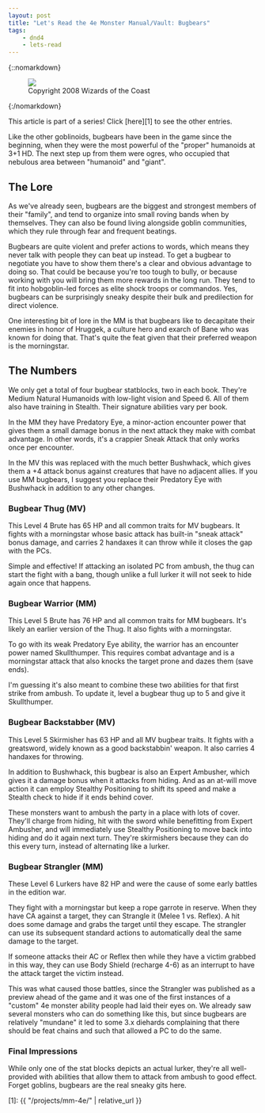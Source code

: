```yaml
---
layout: post
title: "Let's Read the 4e Monster Manual/Vault: Bugbears"
tags:
    - dnd4
    - lets-read
---
```


{::nomarkdown}
<figure class="right">
  <img src="{{ "/assets/wir-mm-4e-golem.png" | absolute_url }}"/>
  <figcaption>
    Copyright 2008 Wizards of the Coast
  </figcaption>
</figure>
{:/nomarkdown}

This article is part of a series! Click [here][1] to see the other entries.

Like the other goblinoids, bugbears have been in the game since the beginning,
when they were the most powerful of the "proper" humanoids at 3+1 HD. The next
step up from them were ogres, who occupied that nebulous area between "humanoid"
and "giant".

## The Lore

As we've already seen, bugbears are the biggest and strongest members of their
"family", and tend to organize into small roving bands when by themselves. They
can also be found living alongside goblin communities, which they rule through
fear and frequent beatings.

Bugbears are quite violent and prefer actions to words, which means they never
talk with people they can beat up instead. To get a bugbear to negotiate you
have to show them there's a clear and obvious advantage to doing so. That could
be because you're too tough to bully, or because working with you will bring
them more rewards in the long run. They tend to fit into hobgoblin-led forces as
elite shock troops or commandos. Yes, bugbears can be surprisingly sneaky
despite their bulk and predilection for direct violence.

One interesting bit of lore in the MM is that bugbears like to decapitate their
enemies in honor of Hruggek, a culture hero and exarch of Bane who was known for
doing that. That's quite the feat given that their preferred weapon is the
morningstar.

## The Numbers

We only get a total of four bugbear statblocks, two in each book. They're Medium
Natural Humanoids with low-light vision and Speed 6. All of them also have
training in Stealth. Their signature abilities vary per book.

In the MM they have Predatory Eye, a minor-action encounter power that gives
them a small damage bonus in the next attack they make with combat advantage. In
other words, it's a crappier Sneak Attack that only works once per encounter.

In the MV this was replaced with the much better Bushwhack, which gives them a
+4 attack bonus against creatures that have no adjacent allies. If you use MM
bugbears, I suggest you replace their Predatory Eye with Bushwhack in addition
to any other changes.

### Bugbear Thug (MV)

This Level 4 Brute has 65 HP and all common traits for MV bugbears. It fights
with a morningstar whose basic attack has built-in "sneak attack" bonus damage,
and carries 2 handaxes it can throw while it closes the gap with the PCs.

Simple and effective! If attacking an isolated PC from ambush, the thug can
start the fight with a bang, though unlike a full lurker it will not seek to
hide again once that happens.

### Bugbear Warrior (MM)

This Level 5 Brute has 76 HP and all common traits for MM bugbears. It's likely
an earlier version of the Thug. It also fights with a morningstar.

To go with its weak Predatory Eye ability, the warrior has an encounter power
named Skullthumper. This requires combat advantage and is a morningstar attack
that also knocks the target prone and dazes them (save ends).

I'm guessing it's also meant to combine these two abilities for that first
strike from ambush. To update it, level a bugbear thug up to 5 and give it
Skullthumper.

### Bugbear Backstabber (MV)

This Level 5 Skirmisher has 63 HP and all MV bugbear traits. It fights with a
greatsword, widely known as a good backstabbin' weapon. It also carries 4
handaxes for throwing.

In addition to Bushwhack, this bugbear is also an Expert Ambusher, which gives
it a damage bonus when it attacks from hiding. And as an at-will move action it
can employ Stealthy Positioning to shift its speed and make a Stealth check to
hide if it ends behind cover.

These monsters want to ambush the party in a place with lots of cover. They'll
charge from hiding, hit with the sword while benefitting from Expert Ambusher,
and will immediately use Stealthy Positioning to move back into hiding and do it
again next turn. They're skirmishers because they can do this every turn,
instead of alternating like a lurker.

### Bugbear Strangler (MM)

These Level 6 Lurkers have 82 HP and were the cause of some early battles in the
edition war.

They fight with a morningstar but keep a rope garrote in reserve. When they have
CA against a target, they can Strangle it (Melee 1 vs. Reflex). A hit does some
damage and grabs the target until they escape. The strangler can use its
subsequent standard actions to automatically deal the same damage to the target.

If someone attacks their AC or Reflex then while they have a victim grabbed in
this way, they can use Body Shield (recharge 4-6) as an interrupt to have the
attack target the victim instead.

This was what caused those battles, since the Strangler was published as a
preview ahead of the game and it was one of the first instances of a "custom" 4e
monster ability people had laid their eyes on. We already saw several monsters
who can do something like this, but since bugbears are relatively "mundane" it
led to some 3.x diehards complaining that there should be feat chains and such
that allowed a PC to do the same.

### Final Impressions

While only one of the stat blocks depicts an actual lurker, they're all
well-provided with abilities that allow them to attack from ambush to good
effect. Forget goblins, bugbears are the real sneaky gits here.

[1]: {{ "/projects/mm-4e/" | relative_url }}
